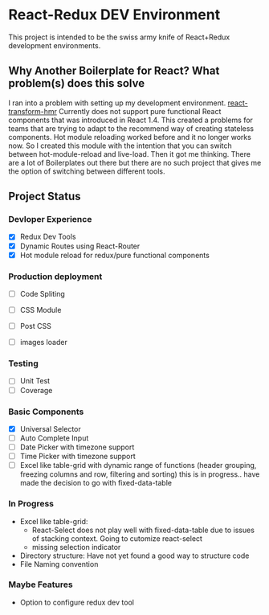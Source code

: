 # React-Redux DEV Environment

This project is intended to be the swiss army knife of React+Redux development environments.


## Why Another Boilerplate for React? What problem(s) does this solve
I ran into a problem with setting up my development environment. [react-transform-hmr](https://github.com/gaearon/react-transform-hmr) Currently does not support pure functional React components that was introduced in React 1.4. This created a problems for teams that are trying to adapt to the recommend way of creating stateless components. Hot module reloading worked before and it no longer works now. So I created this module with the intention that you can switch between
hot-module-reload and live-load. Then it got me thinking. There are a lot of Boilerplates out there but there are no such project that gives me the option of switching between different tools.


## Project Status

### Devloper Experience
- [x] Redux Dev Tools
- [x] Dynamic Routes using React-Router
- [x] Hot module reload for redux/pure functional components

### Production deployment
- [ ] Code Spliting 
- [ ] CSS Module
- [ ] Post CSS
- [ ] images loader


### Testing
- [ ] Unit Test 
- [ ] Coverage

### Basic Components 
- [x] Universal Selector 
- [ ] Auto Complete Input 
- [ ] Date Picker with timezone support
- [ ] Time Picker with timezone support
- [ ] Excel like table-grid with dynamic range of functions (header grouping, freezing columns and row, filtering and sorting) this is in progress.. have made the decision to go with fixed-data-table

### In Progress
* Excel like table-grid:
  * React-Select does not play well with fixed-data-table due to issues of stacking context. Going to cutomize react-select 
  * missing selection indicator
* Directory structure: Have not yet found a good way to structure code
* File Naming convention

### Maybe Features
* Option to configure redux dev tool
